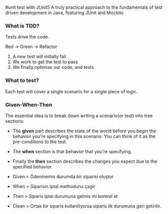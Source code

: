 #unit test with JUnit5
A truly practical approach to the fundamentals of test driven development in Java, featuring JUnit and Mockito

### What is TDD?
Tests drive the code.

Red -> Green -> Refactor
1. A new test will initially fail
2. We work to get the test to pass
3. We finally optimise our code, and tests

### What to test?
Each test will cover a single scenario for a single piece of logic.

### Given-When-Then
The essential idea is to break down writing a scenario(or test) into tree sections:
- The **given** part describes the state of the world before you  begin the behavior
you're specifying in this scenario. You can think of it as the pre-conditions to the test.
- The **when** section is that behavior that you're specifying.
- Finally the **then** section describes the changes you expect due to the specified behavior.

- Given > Ödenmemis durumda bir siparisi oluştur
- When  > Siparisin iptal methodunu çagir
- Then  > Siparis iptal durumuna gelmis mi kontrol et
- Clean > Ortak bir siparis kullaniliyorsa siparis ilk durumuna geri getirilir. 